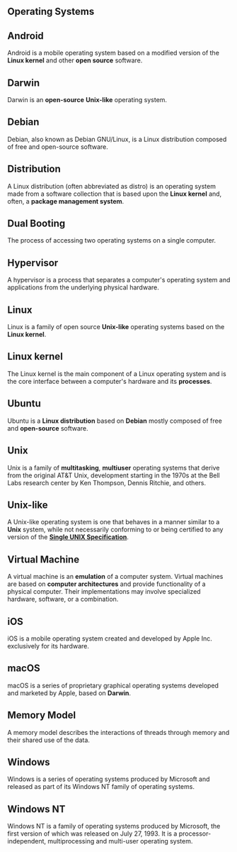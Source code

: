 ## Operating Systems

## Android

Android is a mobile operating system based on a modified version of the **Linux kernel** and other **open source** software.

## Darwin

Darwin is an **open-source** **Unix-like** operating system.

## Debian

Debian, also known as Debian GNU/Linux, is a Linux distribution composed of free and open-source software.

## Distribution

A Linux distribution (often abbreviated as distro) is an operating system made from a software collection that is based upon the **Linux kernel** and, often, a **package management system**.

## Dual Booting

The process of accessing two operating systems on a single computer.

## Hypervisor

A hypervisor is a process that separates a computer's operating system and applications from the underlying physical hardware.

## Linux

Linux is a family of open source **Unix-like** operating systems based on the **Linux kernel**.

## Linux kernel

The Linux kernel is the main component of a Linux operating system and is the core interface between a computer's hardware and its **processes**.

## Ubuntu

Ubuntu is a **Linux distribution** based on **Debian** mostly composed of free and **open-source** software.

## Unix

Unix is a family of **multitasking**, **multiuser** operating systems that derive from the original AT&T Unix, development starting in the 1970s at the Bell Labs research center by Ken Thompson, Dennis Ritchie, and others.

## Unix-like

A Unix-like operating system is one that behaves in a manner similar to a **Unix** system, while not necessarily conforming to or being certified to any version of the **[Single UNIX Specification](https://pubs.opengroup.org/onlinepubs/7908799/)**.

## Virtual Machine

A virtual machine is an **emulation** of a computer system. Virtual machines are based on **computer architectures** and provide functionality of a physical computer. Their implementations may involve specialized hardware, software, or a combination.

## iOS 

iOS is a mobile operating system created and developed by Apple Inc. exclusively for its hardware.

## macOS

macOS is a series of proprietary graphical operating systems developed and marketed by Apple, based on **Darwin**.

## Memory Model

A memory model describes the interactions of threads through memory and their shared use of the data.

## Windows

Windows is a series of operating systems produced by Microsoft and released as part of its Windows NT family of operating systems.

## Windows NT

Windows NT is a family of operating systems produced by Microsoft, the first version of which was released on July 27, 1993. It is a processor-independent, multiprocessing and multi-user operating system.
